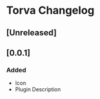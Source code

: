 <!-- Keep a Changelog guide -> https://keepachangelog.com -->

# Torva Changelog

## [Unreleased]

## [0.0.1]
### Added
- Icon
- Plugin Description

